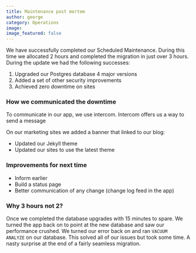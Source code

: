 ```yaml
---
title: Maintenance post mortem
author: george
category: Operations
image:
image_featured: false
---
```


We have successfully completed our Scheduled Maintenance. During this time we allocated 2 hours and completed the migration in just over 3 hours. During the update we had the following successes:

1. Upgraded our Postgres database 4 major versions
2. Added a set of other security improvements
3. Achieved zero downtime on sites

### How we communicated the downtime

To communicate in our app, we use intercom. Intercom offers us a way to send a message&nbsp;

On our marketing sites we added a banner that linked to our blog:

* Updated our Jekyll theme
* Updated our sites to use the latest theme

### Improvements for next time

* Inform earlier
* Build a status page
* Better communication of any change (change log feed in the app)

### Why 3 hours not 2?

Once we completed the database upgrades with 15 minutes to spare. We turned the app back on to point at the new database and saw our performance crushed. We turned our error back on and ran `VACUUM ANALYZE`&nbsp;on our database. This solved all of our issues but took some time. A nasty surprise at the end of a fairly seamless migration.

&nbsp;

&nbsp;